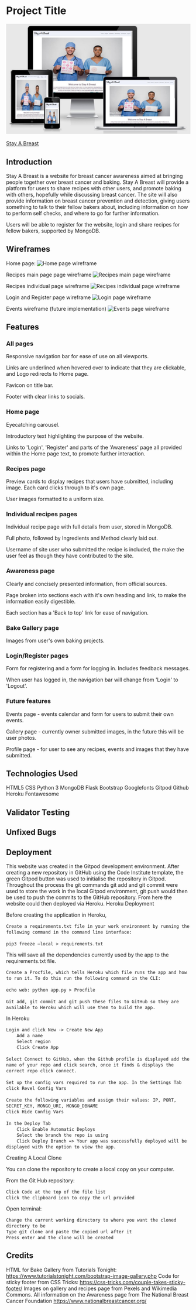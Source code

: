 # Project Title

![Responsive image](static/images/readme-images/live-screenshot.jpg)

[Stay A Breast](http://stay-a-breast.herokuapp.com/index)

## Introduction

Stay A Breast is a website for breast cancer awareness aimed at bringing people together over breast cancer and baking. Stay A Breast will provide a platform for users to share recipes with other users, and promote baking with others, hopefully while discussing breast cancer. The site will also provide information on breast cancer prevention and detection, giving users something to talk to their fellow bakers about, including information on how to perform self checks, and where to go for further information.

Users will be able to register for the website, login and share recipes for fellow bakers, supported by MongoDB.

## Wireframes

Home page:
![Home page wireframe](static/images/readme-images/home-wireframe.jpg)

Recipes main page page wireframe
![Recipes main page wireframe](static/images/readme-images/recipes-wireframe.jpg)

Recipes individual page wireframe
![Recipes individual page wireframe](static/images/readme-images/recipe-2.jpg)

Login and Register page wireframe
![Login page wireframe](static/images/readme-images/login-wireframe.jpg)

Events wireframe (future implementation)
![Events page wireframe](static/images/readme-images/events-wireframe.jpg)


## Features

### All pages

Responsive navigation bar for ease of use on all viewports.

Links are underlined when hovered over to indicate that they are clickable, and Logo redirects to Home page.

Favicon on title bar.

Footer with clear links to socials.

### Home page

Eyecatching carousel.

Introductory text highlighting the purpose of the website.

Links to 'Login', 'Register' and parts of the 'Awareness' page all provided within the Home page text, to promote further interaction.

### Recipes page

Preview cards to display recipes that users have submitted, including image. Each card clicks through to it's own page.

User images formatted to a uniform size.

### Individual recipes pages

Individual recipe page with full details from user, stored in MongoDB.

Full photo, followed by Ingredients and Method clearly laid out.

Username of site user who submitted the recipe is included, the make the user feel as though they have contributed to the site.

### Awareness page

Clearly and concisely presented information, from official sources.

Page broken into sections each with it's own heading and link, to make the information easily digestible.

Each section has a 'Back to top' link for ease of navigation.

### Bake Gallery page

Images from user's own baking projects.

### Login/Register pages

Form for registering and a form for logging in. Includes feedback messages.

When user has logged in, the navigation bar will change from 'Login' to 'Logout'.


### Future features

Events page - events calendar and form for users to submit their own events.

Gallery page - currently owner submitted images, in the future this will be user photos.

Profile page - for user to see any recipes, events and images that they have submitted.


## Technologies Used

HTML5
CSS
Python 3
MongoDB
Flask
Bootstrap
Googlefonts
Gitpod
Github
Heroku
Fontawesome

## Validator Testing



## Unfixed Bugs



## Deployment

This website was created in the Gitpod development environment. After creating a new repository in GitHub using the Code Institute template, the green Gitpod button was used to initialise the repository in Gitpod. Throughout the process the git commands git add and git commit were used to store the work in the local Gitpod environment, git push would then be used to push the commits to the GitHub repository. From here the website could then deployed via Heroku.
Heroku Deployment

Before creating the application in Heroku,

    Create a requirements.txt file in your work environment by running the following command in the command line interface:

    pip3 freeze —local > requirements.txt

This will save all the dependencies currently used by the app to the requirements.txt file.

    Create a Procfile, which tells Heroku which file runs the app and how to run it. To do this run the following command in the CLI:

    echo web: python app.py > Procfile

    Git add, git commit and git push these files to GitHub so they are available to Heroku which will use them to build the app.

In Heroku

    Login and click New -> Create New App
        Add a name
        Select region
        Click Create App

    Select Connect to GitHub, when the Github profile is displayed add the name of your repo and click search, once it finds & displays the correct repo click connect.

    Set up the config vars required to run the app. In the Settings Tab click Revel Config Vars

    Create the following variables and assign their values: IP, PORT, SECRET_KEY, MONGO_URI, MONGO_DBNAME
    Click Hide Config Vars

    In the Deploy Tab
        Click Enable Automatic Deploys
        Select the branch the repo is using
        Click Deploy Branch => Your app was successfully deployed will be displayed with the option to view the app.

Creating A Local Clone

You can clone the repository to create a local copy on your computer.

From the Git Hub repository:

    Click Code at the top of the file list
    Click the clipboard icon to copy the url provided

Open terminal:

    Change the current working directory to where you want the cloned directory to be
    Type git clone and paste the copied url after it
    Press enter and the clone will be created


## Credits

HTML for Bake Gallery from Tutorials Tonight: https://www.tutorialstonight.com/bootstrap-image-gallery.php
Code for sticky footer from CSS Tricks: https://css-tricks.com/couple-takes-sticky-footer/
Images on gallery and recipes page from Pexels and Wikimedia Commons.
All information on the Awareness page from The National Breast Cancer Foundation https://www.nationalbreastcancer.org/

